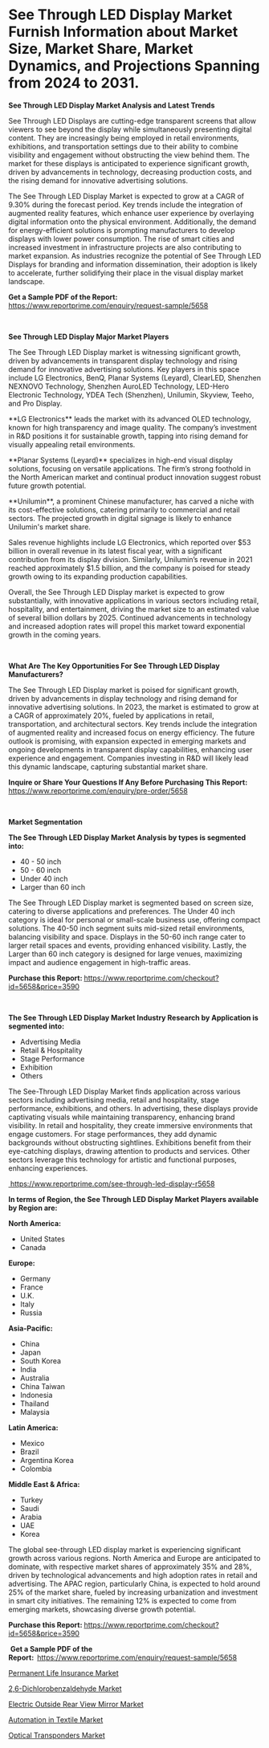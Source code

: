 <p><h1>See Through LED Display Market Furnish Information about Market Size, Market Share, Market Dynamics, and Projections Spanning from 2024 to 2031.</h1></p><p><strong>See Through LED Display Market Analysis and Latest Trends</strong></p>
<p><p>See Through LED Displays are cutting-edge transparent screens that allow viewers to see beyond the display while simultaneously presenting digital content. They are increasingly being employed in retail environments, exhibitions, and transportation settings due to their ability to combine visibility and engagement without obstructing the view behind them. The market for these displays is anticipated to experience significant growth, driven by advancements in technology, decreasing production costs, and the rising demand for innovative advertising solutions.</p><p>The See Through LED Display Market is expected to grow at a CAGR of 9.30% during the forecast period. Key trends include the integration of augmented reality features, which enhance user experience by overlaying digital information onto the physical environment. Additionally, the demand for energy-efficient solutions is prompting manufacturers to develop displays with lower power consumption. The rise of smart cities and increased investment in infrastructure projects are also contributing to market expansion. As industries recognize the potential of See Through LED Displays for branding and information dissemination, their adoption is likely to accelerate, further solidifying their place in the visual display market landscape.</p></p>
<p><strong>Get a Sample PDF of the Report:&nbsp;</strong> <a href="https://www.reportprime.com/enquiry/request-sample/5658">https://www.reportprime.com/enquiry/request-sample/5658</a></p>
<p>&nbsp;</p>
<p><strong>See Through LED Display Major Market Players</strong></p>
<p><p>The See Through LED Display market is witnessing significant growth, driven by advancements in transparent display technology and rising demand for innovative advertising solutions. Key players in this space include LG Electronics, BenQ, Planar Systems (Leyard), ClearLED, Shenzhen NEXNOVO Technology, Shenzhen AuroLED Technology, LED-Hero Electronic Technology, YDEA Tech (Shenzhen), Unilumin, Skyview, Teeho, and Pro Display.</p><p>**LG Electronics** leads the market with its advanced OLED technology, known for high transparency and image quality. The company’s investment in R&D positions it for sustainable growth, tapping into rising demand for visually appealing retail environments. </p><p>**Planar Systems (Leyard)** specializes in high-end visual display solutions, focusing on versatile applications. The firm’s strong foothold in the North American market and continual product innovation suggest robust future growth potential.</p><p>**Unilumin**, a prominent Chinese manufacturer, has carved a niche with its cost-effective solutions, catering primarily to commercial and retail sectors. The projected growth in digital signage is likely to enhance Unilumin's market share.</p><p>Sales revenue highlights include LG Electronics, which reported over $53 billion in overall revenue in its latest fiscal year, with a significant contribution from its display division. Similarly, Unilumin’s revenue in 2021 reached approximately $1.5 billion, and the company is poised for steady growth owing to its expanding production capabilities.</p><p>Overall, the See Through LED Display market is expected to grow substantially, with innovative applications in various sectors including retail, hospitality, and entertainment, driving the market size to an estimated value of several billion dollars by 2025. Continued advancements in technology and increased adoption rates will propel this market toward exponential growth in the coming years.</p></p>
<p>&nbsp;</p>
<p><strong>What Are The Key Opportunities For See Through LED Display Manufacturers?</strong></p>
<p><p>The See Through LED Display market is poised for significant growth, driven by advancements in display technology and rising demand for innovative advertising solutions. In 2023, the market is estimated to grow at a CAGR of approximately 20%, fueled by applications in retail, transportation, and architectural sectors. Key trends include the integration of augmented reality and increased focus on energy efficiency. The future outlook is promising, with expansion expected in emerging markets and ongoing developments in transparent display capabilities, enhancing user experience and engagement. Companies investing in R&D will likely lead this dynamic landscape, capturing substantial market share.</p></p>
<p><strong>Inquire or Share Your Questions If Any Before Purchasing This Report:</strong> <a href="https://www.reportprime.com/enquiry/pre-order/5658">https://www.reportprime.com/enquiry/pre-order/5658</a></p>
<p>&nbsp;</p>
<p><strong>Market Segmentation</strong></p>
<p><strong>The See Through LED Display Market Analysis by types is segmented into:</strong></p>
<p><ul><li>40 - 50 inch</li><li>50 - 60 inch</li><li>Under 40 inch</li><li>Larger than 60 inch</li></ul></p>
<p><p>The See Through LED Display market is segmented based on screen size, catering to diverse applications and preferences. The Under 40 inch category is ideal for personal or small-scale business use, offering compact solutions. The 40-50 inch segment suits mid-sized retail environments, balancing visibility and space. Displays in the 50-60 inch range cater to larger retail spaces and events, providing enhanced visibility. Lastly, the Larger than 60 inch category is designed for large venues, maximizing impact and audience engagement in high-traffic areas.</p></p>
<p><strong>Purchase this Report:&nbsp;</strong><a href="https://www.reportprime.com/checkout?id=5658&price=3590">https://www.reportprime.com/checkout?id=5658&price=3590</a></p>
<p>&nbsp;</p>
<p><strong>The See Through LED Display Market Industry Research by Application is segmented into:</strong></p>
<p><ul><li>Advertising Media</li><li>Retail & Hospitality</li><li>Stage Performance</li><li>Exhibition</li><li>Others</li></ul></p>
<p><p>The See-Through LED Display Market finds application across various sectors including advertising media, retail and hospitality, stage performance, exhibitions, and others. In advertising, these displays provide captivating visuals while maintaining transparency, enhancing brand visibility. In retail and hospitality, they create immersive environments that engage customers. For stage performances, they add dynamic backgrounds without obstructing sightlines. Exhibitions benefit from their eye-catching displays, drawing attention to products and services. Other sectors leverage this technology for artistic and functional purposes, enhancing experiences.</p></p>
<p><a href="https://www.reportprime.com/see-through-led-display-r5658">&nbsp;https://www.reportprime.com/see-through-led-display-r5658</a></p>
<p><strong>In terms of Region, the See Through LED Display Market Players available by Region are:</strong></p>
<p>
    <p> <strong> North America: </strong>
        <ul>
            <li>United States</li>
            <li>Canada</li>
        </ul>
        </p> 
    <p> <strong> Europe: </strong>
        <ul>
            <li>Germany</li>
            <li>France</li>
            <li>U.K.</li>
            <li>Italy</li>
            <li>Russia</li>
        </ul>
        </p> 
    <p> <strong> Asia-Pacific: </strong>
        <ul>
            <li>China</li>
            <li>Japan</li>
            <li>South Korea</li>
            <li>India</li>
            <li>Australia</li>
            <li>China Taiwan</li>
            <li>Indonesia</li>
            <li>Thailand</li>
            <li>Malaysia</li>
        </ul>
        </p> 
    <p> <strong> Latin America: </strong>
        <ul>
            <li>Mexico</li>
            <li>Brazil</li>
            <li>Argentina Korea</li>
            <li>Colombia</li>
        </ul>
        </p> 
    <p> <strong> Middle East & Africa: </strong>
        <ul>
            <li>Turkey</li>
            <li>Saudi</li>
            <li>Arabia</li>
            <li>UAE</li>
            <li>Korea</li>
        </ul>
    </p>
    </p>
<p><p>The global see-through LED display market is experiencing significant growth across various regions. North America and Europe are anticipated to dominate, with respective market shares of approximately 35% and 28%, driven by technological advancements and high adoption rates in retail and advertising. The APAC region, particularly China, is expected to hold around 25% of the market share, fueled by increasing urbanization and investment in smart city initiatives. The remaining 12% is expected to come from emerging markets, showcasing diverse growth potential.</p></p>
<p><strong>Purchase this Report: </strong><a href="https://www.reportprime.com/checkout?id=5658&price=3590">https://www.reportprime.com/checkout?id=5658&price=3590</a></p>
<p>&nbsp;<strong>Get a Sample PDF of the Report:&nbsp;&nbsp;</strong><a href="https://www.reportprime.com/enquiry/request-sample/5658">https://www.reportprime.com/enquiry/request-sample/5658</a></p>
<p><strong></strong></p>
<p><p><a href="https://www.linkedin.com/pulse/permanent-life-insurance-market-research-report-includes-analysis-sqttf?trackingId=aDnrktEYTKigOuPP7rIKsQ%3D%3D">Permanent Life Insurance Market</a></p><p><a href="https://issuu.com/reportprime-2/docs/26-dichlorobenzaldehyde-market-size_bfbbddb73fbdd9">2,6-Dichlorobenzaldehyde Market</a></p><p><a href="https://medium.com/@sofie-mulder/electric-outside-rear-view-mirror-industry-insights-report-analyzing-electric-outside-rear-view-198f9f2e8e77">Electric Outside Rear View Mirror Market</a></p><p><a href="https://www.linkedin.com/pulse/automation-textile-market-growth-outlook-from-2024-2031-projecting-jpj6f?trackingId=%2BZcGN7nKRvScHuraHpcY8w%3D%3D">Automation in Textile Market</a></p><p><a href="https://medium.com/@shjdk3536/how-regional-markets-are-adapting-to-optical-transponders-market-innovations-73e6ee6cd431">Optical Transponders Market</a></p></p>